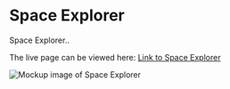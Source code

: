 # Space Explorer
Space Explorer..

The live page can be viewed here: [Link to Space Explorer](https://paulmarren.github.io/space-explorer/ "Link to the live website")

![Mockup image of Space Explorer]()

